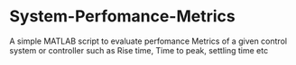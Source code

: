 # System-Perfomance-Metrics
A simple MATLAB script to evaluate perfomance Metrics of a given control system or controller such as Rise time, Time to peak, settling time etc
